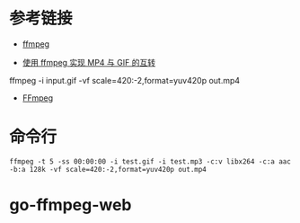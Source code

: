 # 参考链接

* [ffmpeg](https://www.ffmpeg.org/documentation.html)

* [使用 ffmpeg 实现 MP4 与 GIF 的互转](http://note.rpsh.net/posts/2015/04/21/mac-osx-ffmpeg-mp4-gif-convert/)

ffmpeg -i input.gif -vf scale=420:-2,format=yuv420p out.mp4

* [FFmpeg](http://blog.csdn.net/john_crash/article/details/48676229)

# 命令行

```
ffmpeg -t 5 -ss 00:00:00 -i test.gif -i test.mp3 -c:v libx264 -c:a aac -b:a 128k -vf scale=420:-2,format=yuv420p out.mp4
```

# go-ffmpeg-web
